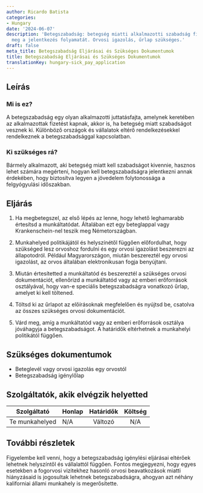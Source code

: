 ```yaml
---
author: Ricardo Batista
categories:
- Hungary
date: '2024-06-07'
description: 'Betegszabadság: betegség miatti alkalmazotti szabadság fizetéssel. Ismerd
  meg a jelentkezés folyamatát. Orvosi igazolás, űrlap szükséges.'
draft: false
meta_title: Betegszabadság Eljárásai és Szükséges Dokumentumok
title: Betegszabadság Eljárásai és Szükséges Dokumentumok
translationKey: hungary-sick_pay_application
---
```



## Leírás
### Mi is ez?
A betegszabadság egy olyan alkalmazotti juttatásfajta, amelynek keretében az alkalmazottak fizetést kapnak, akkor is, ha betegség miatt szabadságot vesznek ki. Különböző országok és vállalatok eltérő rendelkezésekkel rendelkeznek a betegszabadsággal kapcsolatban.

### Ki szükséges rá?
Bármely alkalmazott, aki betegség miatt kell szabadságot kivennie, hasznos lehet számára megérteni, hogyan kell betegszabadságra jelentkezni annak érdekében, hogy biztosítva legyen a jövedelem folytonossága a felgyógyulási időszakban.

## Eljárás
1. Ha megbetegszel, az első lépés az lenne, hogy lehető leghamarabb értesítsd a munkáltatódat. Általában ezt egy beteglappal vagy Krankenschein-nel teszik meg Németországban.

2. Munkahelyed politikájától és helyszínétől függően előfordulhat, hogy szükséged lesz orvoshoz fordulni és egy orvosi igazolást beszerezni az állapotodról. Például Magyarországon, miután beszereztél egy orvosi igazolást, az orvos általában elektronikusan fogja benyújtani.

3. Miután értesítetted a munkáltatód és beszereztél a szükséges orvosi dokumentációt, ellenőrizd a munkáltatód vagy az emberi erőforrások osztályával, hogy van-e speciális betegszabadságra vonatkozó űrlap, amelyet ki kell töltened.

4. Töltsd ki az űrlapot az előírásoknak megfelelően és nyújtsd be, csatolva az összes szükséges orvosi dokumentációt.

5. Várd meg, amíg a munkáltatód vagy az emberi erőforrások osztálya jóváhagyja a betegszabadságot. A határidők eltérhetnek a munkahelyi politikától függően.

## Szükséges dokumentumok
- Beteglevél vagy orvosi igazolás egy orvostól
- Betegszabadság igénylőlap

## Szolgáltatók, akik elvégzik helyetted

| Szolgáltató    |     Honlap     |     Határidők    |      Költség      |
| --------------- | --------------- |  :-------------: | :-------------: |
| Te munkahelyed       |  N/A       |      Változó      |        N/A       |

## További részletek
Figyelembe kell venni, hogy a betegszabadság igénylési eljárásai eltérőek lehetnek helyszíntől és vállalattól függően. Fontos megjegyezni, hogy egyes esetekben a fogorvosi vizitekhez hasonló orvosi beavatkozások miatti hiányzásaid is jogosultak lehetnek betegszabadságra, ahogyan azt néhány kaliforniai állami munkahely is megerősítette.